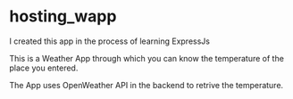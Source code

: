# hosting_wapp


I created this app in the process of learning ExpressJs

This is a Weather App through which you can know the temperature of the place you entered.

The App uses OpenWeather API in the backend to retrive the temperature.
